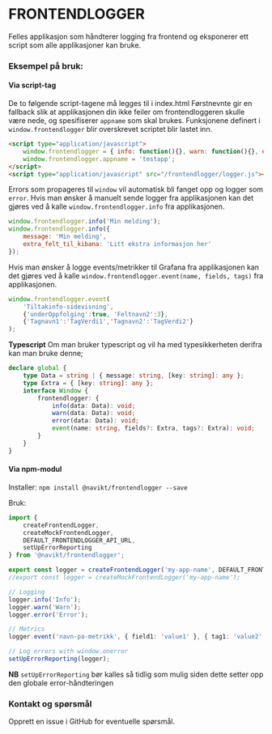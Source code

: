 # FRONTENDLOGGER

Felles applikasjon som håndterer logging fra frontend og eksponerer ett script som 
alle applikasjoner kan bruke.

### Eksempel på bruk:

#### Via script-tag

De to følgende script-tagene må legges til i index.html
Førstnevnte gir en fallback slik at applikasjonen din ikke feiler om frontendloggeren skulle være nede, og spesifiserer `appname` som skal brukes.
Funksjonene definert i `window.frontendlogger` blir overskrevet scriptet blir lastet inn.

```html
<script type="application/javascript">
    window.frontendlogger = { info: function(){}, warn: function(){}, error: function(){}, event: function(){}};
    window.frontendlogger.appname = 'testapp';
</script>
<script type="application/javascript" src="/frontendlogger/logger.js"></script>
```

Errors som propageres til `window` vil automatisk bli fanget opp og logger som `error`.
Hvis man ønsker å manuelt sende logger fra applikasjonen kan det gjøres ved å kalle `window.frontendlogger.info` fra applikasjonen.

```javascript
window.frontendlogger.info('Min melding');
window.frontendlogger.info({
    message: 'Min melding',
    extra_felt_til_kibana: 'Litt ekstra informasjon her'
});
```

Hvis man ønsker å logge events/metrikker til Grafana fra applikasjonen kan det gjøres ved å kalle `window.frontendlogger.event(name, fields, tags)` fra applikasjonen.

```javascript
window.frontendlogger.event(
    'Tiltakinfo-sidevisning', 
    {'underOppfolging':true, 'Feltnavn2':3}, 
    {'Tagnavn1':'TagVerdi1','Tagnavn2':'TagVerdi2'}
);
```

**Typescript**
Om man bruker typescript og vil ha med typesikkerheten derifra kan man bruke denne;
```typescript
declare global {
    type Data = string | { message: string, [key: string]: any };
    type Extra = { [key: string]: any };
    interface Window {
        frontendlogger: {
            info(data: Data): void;
            warn(data: Data): void;
            error(data: Data): void;
            event(name: string, fields?: Extra, tags?: Extra): void;
        }
    }
}
```

#### Via npm-modul

Installer: `npm install @navikt/frontendlogger --save` 

Bruk:
```typescript
import {
	createFrontendLogger,
	createMockFrontendLogger,
	DEFAULT_FRONTENDLOGGER_API_URL,
    setUpErrorReporting
} from '@navikt/frontendlogger';

export const logger = createFrontendLogger('my-app-name', DEFAULT_FRONTENDLOGGER_API_URL);
//export const logger = createMockFrontendLogger('my-app-name');

// Logging 
logger.info('Info');
logger.warn('Warn');
logger.error('Error');

// Metrics
logger.event('navn-pa-metrikk', { field1: 'value1' }, { tag1: 'value2' });

// Log errors with window.onerror
setUpErrorReporting(logger);
```

**NB** `setUpErrorReporting` bør kalles så tidlig som mulig siden dette setter opp den globale error-håndteringen  



### Kontakt og spørsmål

Opprett en issue i GitHub for eventuelle spørsmål.
